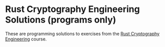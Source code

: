 # Rust Cryptography Engineering Solutions (programs only)

These are programming solutions to exercises from the [Rust Cryptography Engineering](https://uncloak.org/courses/rust+cryptography+engineering/course-2022-11-18+Session+1+Notes) course.
